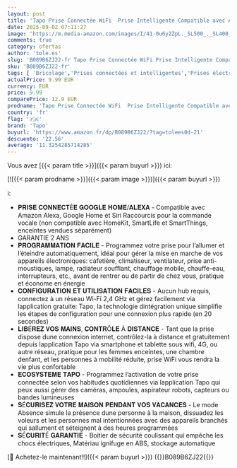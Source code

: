 ```yaml
---
layout: post
title: 'Tapo Prise Connectée WiFi  Prise Intelligente Compatible avec Alexa et Google Home  10A Type E  Contrôler Le radiateur  la cafetière  la Lampe à Distance  Aucun hub requis  Tapo P100 FR  1 Pack'
date: 2025-09-02 07:11:27
image: 'https://m.media-amazon.com/images/I/41-0u6y2ZpL._SL500_._SL400_.jpg'
comments: true
category: ofertas
author: 'tole.es'
slug: 'B089B6ZJ22-fr Tapo Prise Connectée WiFi Prise Intelligente Compatible...'
sku: 'B089B6ZJ22-fr'
tags: [ 'Bricolage','Prises connectées et intelligentes','Prises électriques et accessoires','tapo','Électricité','🇫🇷', ]
actualPrice: 9.99 EUR
currency: EUR
price: 9.99
comparePrice: 12.9 EUR
prodname: 'Tapo Prise Connectée WiFi  Prise Intelligente Compatible avec Alexa et Google Home  10A Type E  Contrôler Le radiateur  la cafetière  la Lampe à Distance  Aucun hub requis  Tapo P100 FR  1 Pack'
country: 'fr'
flag: '🇫🇷'
brand: 'Tapo'
buyurl: 'https://www.amazon.fr/dp/B089B6ZJ22/?tag=tolees0d-21'
descuento: '22.56'
average: '11.3254285714285'
---
```


Vous avez [{{< param title >}}]({{< param buyurl >}}) ici:

[![{{< param prodname >}}]({{< param image >}})]({{< param buyurl >}})

ℹ️:

- 𝐏𝐑𝐈𝐒𝐄 𝐂𝐎𝐍𝐍𝐄𝐂𝐓É𝐄 𝐆𝐎𝐎𝐆𝐋𝐄 𝐇𝐎𝐌𝐄/𝐀𝐋𝐄𝐗𝐀 - Compatible avec Amazon Alexa, Google Home et Siri Raccourcis pour la commande vocale (non compatible avec HomeKit, SmartLife et SmartThings, enceintes vendues séparément)
- GARANTIE 2 ANS
- 𝐏𝐑𝐎𝐆𝐑𝐀𝐌𝐌𝐀𝐓𝐈𝐎𝐍 𝐅𝐀𝐂𝐈𝐋𝐄 - Programmez votre prise pour l’allumer et l’éteindre automatiquement, idéal pour gérer la mise en marche de vos appareils électroniques: cafetière, climatiseur, ventilateur, prise anti-moustiques, lampe, radiateur soufflant, chauffage mobile, chauffe-eau, interrupteurs, etc., avant de rentrer ou de partir de chez vous, pratique et économe en énergie
- 𝐂𝐎𝐍𝐅𝐈𝐆𝐔𝐑𝐀𝐓𝐈𝐎𝐍 𝐄𝐓 𝐔𝐓𝐈𝐋𝐈𝐒𝐀𝐓𝐈𝐎𝐍 𝐅𝐀𝐂𝐈𝐋𝐄𝐒 - Aucun hub requis, connectez à un réseau Wi-Fi 2,4 GHz et gérez facilement via lapplication gratuite: Tapo, la technologie dintégration unique simplifie les étapes de configuration pour une connexion plus rapide (en 20 secondes)
- 𝐋𝐈𝐁É𝐑𝐄𝐙 𝐕𝐎𝐒 𝐌𝐀𝐈𝐍𝐒, 𝐂𝐎𝐍𝐓𝐑Ô𝐋𝐄 À 𝐃𝐈𝐒𝐓𝐀𝐍𝐂𝐄 - Tant que la prise dispose dune connexion internet, contrôlez-la à distance et gratuitement depuis lapplication Tapo via smartphone et tablette sous wifi, 4G, ou autre réseau, pratique pour les femmes enceintes, une chambre denfant, et les personnes à mobilité réduite, prise WiFi vous rendra la vie plus confortable
- 𝐄𝐂𝐎𝐒𝐘𝐒𝐓𝐄𝐌𝐄 𝐓𝐀𝐏𝐎 - Programmez l’activation de votre prise connectée selon vos habitudes quotidiennes via lapplication Tapo qui peux aussi gérer des caméras, ampoules, aspirateur robots, capteurs ou bandes lumineuses
- 𝐒É𝐂𝐔𝐑𝐈𝐒𝐄𝐙 𝐕𝐎𝐓𝐑𝐄 𝐌𝐀𝐈𝐒𝐎𝐍 𝐏𝐄𝐍𝐃𝐀𝐍𝐓 𝐕𝐎𝐒 𝐕𝐀𝐂𝐀𝐍𝐂𝐄𝐒 - Le mode Absence simule la présence dune personne à la maison, dissuadez les voleurs et les personnes mal intentionnées avec des appareils branchés qui sallument et séteignent à des heures programmées
- 𝐒É𝐂𝐔𝐑𝐈𝐓É 𝐆𝐀𝐑𝐀𝐍𝐓𝐈𝐄 - Boitier de sécurité coulissant qui empêche les chocs électriques, Matériau ignifuge en ABS, stockage automatique

[🛒 Achetez-le maintenant!!]({{< param buyurl >}})
{{<world>}}B089B6ZJ22{{</world>}}
